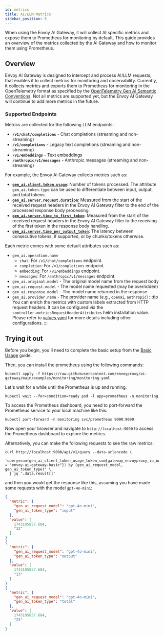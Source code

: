 ```yaml
---
id: metrics
title: AI/LLM Metrics
sidebar_position: 6
---
```


When using the Envoy AI Gateway, it will collect AI specific metrics and expose them to Prometheus for monitoring by default.
This guide provides an overview of the metrics collected by the AI Gateway and how to monitor them using Prometheus.

## Overview

Envoy AI Gateway is designed to intercept and process AI/LLM requests, that enables it to collect metrics for monitoring and observability.
Currently, it collects metrics and exports them to Prometheus for monitoring in the OpenTelemetry format as specified by the [OpenTelemetry Gen AI Semantic Conventions](https://opentelemetry.io/docs/specs/semconv/attributes-registry/gen-ai/).
Not all metrics are supported yet, but the Envoy AI Gateway will continue to add more metrics in the future.

### Supported Endpoints

Metrics are collected for the following LLM endpoints:

- **`/v1/chat/completions`** - Chat completions (streaming and non-streaming)
- **`/v1/completions`** - Legacy text completions (streaming and non-streaming)
- **`/v1/embeddings`** - Text embeddings
- **`/anthropic/v1/messages`** - Anthropic messages (streaming and non-streaming)

For example, the Envoy AI Gateway collects metrics such as:

- [**`gen_ai.client.token.usage`**](https://opentelemetry.io/docs/specs/semconv/gen-ai/gen-ai-metrics/#metric-gen_aiclienttokenusage): Number of tokens processed. The attribute `gen_ai.token.type` can be used to differentiate between input, output, and total tokens.
- [**`gen_ai.server.request.duration`**](https://opentelemetry.io/docs/specs/semconv/gen-ai/gen-ai-metrics/#metric-gen_aiserverrequestduration): Measured from the start of the received request headers in the Envoy AI Gateway filter to the end of the processed response body processing.
- [**`gen_ai.server.time_to_first_token`**](https://opentelemetry.io/docs/specs/semconv/gen-ai/gen-ai-metrics/#metric-gen_aiservertime_to_first_token): Measured from the start of the received request headers in the Envoy AI Gateway filter to the receiving of the first token in the response body handling.
- [**`gen_ai.server.time_per_output_token`**](https://opentelemetry.io/docs/specs/semconv/gen-ai/gen-ai-metrics/#metric-gen_aiservertime_per_output_token): The latency between consecutive tokens, if supported, or by chunks/tokens otherwise.

Each metric comes with some default attributes such as:

- `gen_ai.operation.name`
  - `chat`: For `/v1/chat/completions` endpoint.
  - `completion`: For `/v1/completions` endpoint.
  - `embedding`: For `/v1/embeddings` endpoint.
  - `messages`: For `/anthropic/v1/messages` endpoint.
- `gen_ai.original.model` - The original model name from the request body
- `gen_ai.request.model` - The model name requested (may be overridden)
- `gen_ai.response.model` - The model name returned in the response
- `gen_ai.provider.name` - The provider name (e.g., `openai`, `anthropic`)
:::tip
You can enrich the metrics with custom labels extracted from HTTP request headers. It can be configured via the `controller.metricsRequestHeaderAttributes` helm installation value. Please refer to [values.yaml](https://github.com/envoyproxy/ai-gateway/blob/main/manifests/charts/ai-gateway-helm/values.yaml) for more details including other configurations.
:::
## Trying it out

Before you begin, you'll need to complete the basic setup from the [Basic Usage](/docs/getting-started/basic-usage) guide.

Then, you can install the prometheus using the following commands:

```shell
kubectl apply -f https://raw.githubusercontent.com/envoyproxy/ai-gateway/main/examples/monitoring/monitoring.yaml
```

Let's wait for a while until the Prometheus is up and running.

```shell
kubectl wait --for=condition=ready pod -l app=prometheus -n monitoring
```

To access the Prometheus dashboard, you need to port-forward the Prometheus service to your local machine like this:

```shell
kubectl port-forward -n monitoring svc/prometheus 9090:9090
```

Now open your browser and navigate to `http://localhost:9090` to access the Prometheus dashboard to explore the metrics.

Alternatively, you can make the following requests to see the raw metrics:

```shell
curl http://localhost:9090/api/v1/query --data-urlencode \
  'query=sum(gen_ai_client_token_usage_token_sum{gateway_envoyproxy_io_owning_gateway_name = "envoy-ai-gateway-basic"}) by (gen_ai_request_model, gen_ai_token_type)' \
  | jq '.data.result[]'
```

and then you would get the response like this, assuming you have made some requests with the model `gpt-4o-mini`:

```json lines
{
  "metric": {
    "gen_ai_request_model": "gpt-4o-mini",
    "gen_ai_token_type": "input"
  },
  "value": [
    1743105857.684,
    "12"
  ]
}
{
  "metric": {
    "gen_ai_request_model": "gpt-4o-mini",
    "gen_ai_token_type": "output"
  },
  "value": [
    1743105857.684,
    "13"
  ]
}
{
  "metric": {
    "gen_ai_request_model": "gpt-4o-mini",
    "gen_ai_token_type": "total"
  },
  "value": [
    1743105857.684,
    "25"
  ]
}
```

